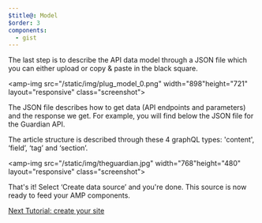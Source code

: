 ```yaml
---
$title@: Model
$order: 3
components:
  - gist
---
```

The last step is to describe the API data model through a JSON file which you can either upload or copy & paste in the black square.

<amp-img src="/static/img/plug_model_0.png" width="898"height="721" layout="responsive" class="screenshot">  

The JSON file describes how to get data (API endpoints and parameters) and the response we get. For example, you will find below the JSON file for the Guardian API. 

<amp-gist
    data-gistid="a1d6f1a358767008797de8ab2b4e51d3"
    layout="fixed-height"
    height="225">
</amp-gist>
<p class="mt4">
The article structure is described through these 4 graphQL types: 'content', ‘field’, ‘tag’ and ‘section’.

<amp-img src="/static/img/theguardian.jpg" width="768"height="480" layout="responsive" class="screenshot">  

That's it! Select ‘Create data source’ and you're done. This source is now ready to feed your AMP components.

</p>
<p class="white"><a class="btn right" href="/docs/tutorials/create">Next Tutorial: create your site</a></p>
